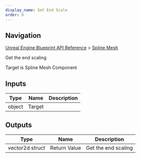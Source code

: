 ```yaml
---
display_name: Get End Scale
order: 6
---
```

## Navigation

[Unreal Engine Blueprint API Reference](https://dev.epicgames.com/documentation/en-us/unreal-engine/BlueprintAPI) > [Spline Mesh](https://dev.epicgames.com/documentation/en-us/unreal-engine/BlueprintAPI/SplineMesh)

Get the end scaling

Target is Spline Mesh Component

## Inputs

| Type | Name | Description |
| --- | --- | --- |
| object | Target |  |

## Outputs

| Type | Name | Description |
| --- | --- | --- |
| vector2d struct | Return Value | Get the end scaling |
